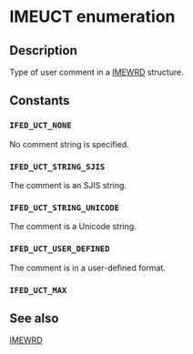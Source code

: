 # IMEUCT enumeration

## Description

Type of user comment in a [IMEWRD](https://learn.microsoft.com/windows/desktop/api/msime/ns-msime-imewrd) structure.

## Constants

### `IFED_UCT_NONE`

No comment string is specified.

### `IFED_UCT_STRING_SJIS`

The comment is an SJIS string.

### `IFED_UCT_STRING_UNICODE`

The comment is a Unicode string.

### `IFED_UCT_USER_DEFINED`

The comment is in a user-defined format.

### `IFED_UCT_MAX`

## See also

[IMEWRD](https://learn.microsoft.com/windows/desktop/api/msime/ns-msime-imewrd)